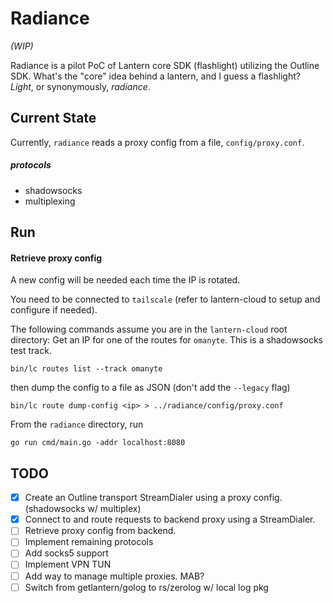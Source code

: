 # Radiance
_(WIP)_

Radiance is a pilot PoC of Lantern core SDK (flashlight) utilizing the Outline SDK. 
What's the "core" idea behind a lantern, and I guess a flashlight? _Light_, or synonymously, _radiance_.

## Current State
Currently, `radiance` reads a proxy config from a file, `config/proxy.conf`.
##### protocols
- shadowsocks
- multiplexing

## Run

#### Retrieve proxy config
A new config will be needed each time the IP is rotated.

You need to be connected to `tailscale` (refer to lantern-cloud to setup and configure if needed).

The following commands assume you are in the `lantern-cloud` root directory:
Get an IP for one of the routes for `omanyte`. This is a shadowsocks test track. 
```
bin/lc routes list --track omanyte
```
then dump the config to a file as JSON (don't add the `--legacy` flag)
```
bin/lc route dump-config <ip> > ../radiance/config/proxy.conf
```

From the `radiance` directory, run 
```
go run cmd/main.go -addr localhost:8080
```

## TODO
- [x] Create an Outline transport StreamDialer using a proxy config. (shadowsocks w/ multiplex)
- [x] Connect to and route requests to backend proxy using a StreamDialer.
- [ ] Retrieve proxy config from backend.
- [ ] Implement remaining protocols
- [ ] Add socks5 support
- [ ] Implement VPN TUN 
- [ ] Add way to manage multiple proxies. MAB?
- [ ] Switch from getlantern/golog to rs/zerolog w/ local log pkg
